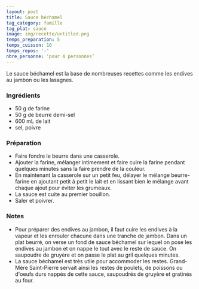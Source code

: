 ```yaml
---
layout: post
title: Sauce béchamel
tag_category: famille
tag_plat: sauce
image: img/recette/untitled.png
temps_preparation: 5
temps_cuisson: 10
temps_repos: '-'
nbre_personne: ‘pour 4 personnes’
---
```

Le sauce béchamel est la base de nombreuses recettes comme les endives au jambon ou les lasagnes.

### Ingrédients
* 50 g de farine
* 50 g de beurre demi-sel
* 600 mL de lait
* sel, poivre

### Préparation
* Faire fondre le beurre dans une casserole.
* Ajouter la farine, mélanger intimement et faire cuire la farine pendant quelques minutes sans la faire prendre de la couleur.
* En maintenant la casserole sur un petit feu, délayer le mélange beurre-farine en ajoutant petit à petit le lait et en lissant bien le mélange avant chaque ajout pour éviter les grumeaux.
* La sauce est cuite au premier bouillon.
* Saler et poivrer.

### Notes
* Pour préparer des endives au jambon, il faut cuire les endives à la vapeur et les enrouler chacune dans une tranche de jambon. Dans un plat beurré, on verse un fond de sauce béchamel sur lequel on pose les endives au jambon et on nappe le tout avec le reste de sauce. On saupoudre de gruyère et on passe le plat au gril quelques minutes. 
* La sauce béchamel est très utile pour accommoder les restes. Grand-Mère Saint-Pierre servait ainsi les restes de poulets, de poissons ou d'oeufs durs nappés de cette sauce, saupoudrés de gruyère et gratinés au four.   
